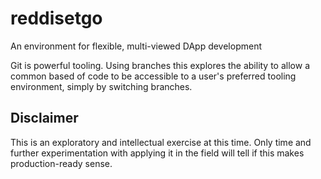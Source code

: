 # reddisetgo
An environment for flexible, multi-viewed DApp development

Git is powerful tooling. Using branches this explores the ability to allow a common based of code to be accessible to a user's preferred tooling environment, simply by switching branches.
## Disclaimer
This is an exploratory and intellectual exercise at this time.
Only time and further experimentation with applying it in the field will tell if this makes production-ready sense.


